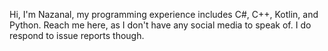 Hi, I'm Nazanal, my programming experience includes C#, C++, Kotlin, and Python.
Reach me here, as I don't have any social media to speak of. I do respond to issue reports though.
